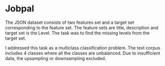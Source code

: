 # Jobpal

The JSON dataset consists of two features set and a target set corresponding to the feature set.
The feature sets are title, description and target set is the Level. 
The task was to find the missing levels from the target set. 

I addressed this task as a multiclass classification problem.
The text corpus includes 4 classes where all the classes are unbalanced. Due to insufficient data, the upsampling or downsampling excluded.
